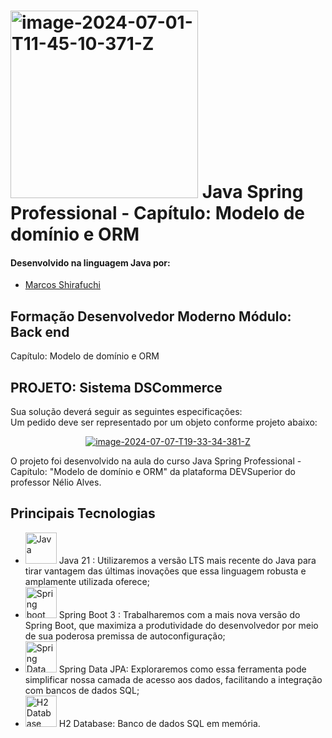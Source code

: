 # <a href="https://imgbb.com/"><img src="https://i.ibb.co/51bfmLv/image-2024-07-01-T11-45-10-371-Z.png" alt="image-2024-07-01-T11-45-10-371-Z" border="0" width="300"></a> Java Spring Professional - Capítulo: Modelo de domínio e ORM

#### Desenvolvido na linguagem Java por:
- [Marcos Shirafuchi](https://github.com/marcosfshirafuchi)
## Formação Desenvolvedor Moderno Módulo: Back end
Capítulo: Modelo de domínio e ORM

## PROJETO: Sistema DSCommerce


Sua solução deverá seguir as seguintes especificações:<br>
Um pedido deve ser representado por um objeto conforme projeto abaixo:<br>
<p align = center>
<a href="https://ibb.co/BP6LpNL"><img src="https://i.ibb.co/QcH9gd9/image-2024-07-07-T19-33-34-381-Z.png" alt="image-2024-07-07-T19-33-34-381-Z" border="0"></a>
</p>

O projeto foi desenvolvido na aula do curso Java Spring Professional - Capítulo: "Modelo de domínio e ORM" da plataforma DEVSuperior do professor Nélio Alves.

## Principais Tecnologias

- <img width="50px" src="https://cdn.jsdelivr.net/gh/devicons/devicon@latest/icons/java/java-original-wordmark.svg" title = "Java" /> Java 21 : Utilizaremos a versão LTS mais recente do Java para tirar vantagem das últimas inovações que essa linguagem robusta e amplamente utilizada oferece;
- <img width="50px" src="https://cdn.jsdelivr.net/gh/devicons/devicon@latest/icons/spring/spring-original-wordmark.svg" title = "Spring boot"/> Spring Boot 3 : Trabalharemos com a mais nova versão do Spring Boot, que maximiza a produtividade do desenvolvedor por meio de sua poderosa premissa de autoconfiguração;
- <img width="50px" src="https://cdn.jsdelivr.net/gh/devicons/devicon@latest/icons/spring/spring-original-wordmark.svg" title = "Spring Data JPA"/>  Spring Data JPA: Exploraremos como essa ferramenta pode simplificar nossa camada de acesso aos dados, facilitando a integração com bancos de dados SQL;
- <img width="50px" src="https://cdn.jsdelivr.net/gh/devicons/devicon@latest/icons/sqldeveloper/sqldeveloper-original.svg" title = "H2 Database"/> H2 Database: Banco de dados SQL em memória.

